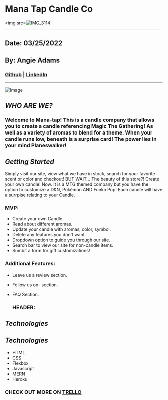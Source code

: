 # Mana Tap Candle Co


<img src=![IMG_3114](https://user-images.githubusercontent.com/100215186/160302677-f4d71930-644f-45ba-a680-efd717d1d804.jpg)
>

***
## Date: 03/25/2022

## By: Angie Adams

 ### [Github](https://github.com/angieadams68) |  [LinkedIn](https://www.linkedin.com/in/aqsa-saleheen/)
 ***
 ![Image](imagelink)


 ## ***WHO ARE WE?***
 ### Welcome to Mana-tap! This is a candle company that allows you to create a candle referencing Magic The Gathering! As well as a variety of aromas to blend for a theme. When your candle runs low, beneath is a surprise card! The power lies in your mind Planeswalker! 
 
 
 ## ***Getting Started***
 Simply visit our site, view what we have in stock, search for your favorite scent or color and checkout! BUT WAIT... The beauty of this store?! Create your own candle! Now. It is a MTG themed company but you have the option to customize a D&N, Pokémon AND Funko Pop! Each candle will have a surrpise relating to your Candle. 
 

### MVP:
  * Create your own Candle.
  * Read about different aromas.
  * Update your candle with aromas, color, symbol.
  * Delete any features you don't want.
  * Dropdown option to guide you through our site.
  * Search bar to view our site for non-candle items.
  * Sumbit a form for gift customizations!

 ### Additional Features:
* Leave us a review section.
* Follow us on- section.
* FAQ Section. 



  ### HEADER:
 ## ***Technologies***
## ***Technologies***
 * HTML
 * CSS
 * Flexbox
 * Javascript
 * MERN
 * Heroku



### **CHECK OUT MORE ON [TRELLO](https://trello.com/b/WG8frwte/candle-website-p-2)**



